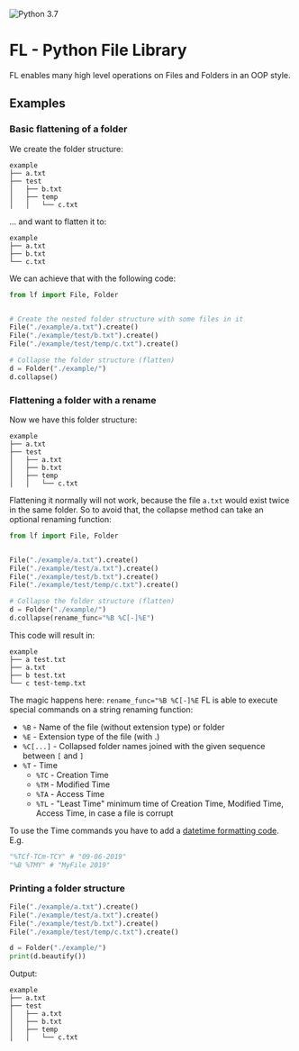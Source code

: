 ![Python 3.7](https://img.shields.io/badge/Python-3.7-blue.svg?style=for-the-badge&logo=python)
# FL - Python File Library
FL enables many high level operations on Files and Folders in an OOP style.

## Examples

### Basic flattening of a folder

We create the folder structure:
```
example
├── a.txt
├── test
│   ├── b.txt
│   ├── temp
│   │   └── c.txt
```
... and want to flatten it to:
```
example
├── a.txt
├── b.txt
└── c.txt
```

We can achieve that with  the following code:

```python
from lf import File, Folder


# Create the nested folder structure with some files in it
File("./example/a.txt").create()
File("./example/test/b.txt").create()
File("./example/test/temp/c.txt").create()

# Collapse the folder structure (flatten)
d = Folder("./example/")
d.collapse()

```

### Flattening a folder with a rename

Now we have this folder structure:

```
example
├── a.txt
├── test
│   ├── a.txt
│   ├── b.txt
│   ├── temp
│   │   └── c.txt
```

Flattening it normally will not work, because the file `a.txt` would exist twice in the same folder. So to avoid that, the collapse method can take an optional renaming function:

```python
from lf import File, Folder


File("./example/a.txt").create()
File("./example/test/a.txt").create()
File("./example/test/b.txt").create()
File("./example/test/temp/c.txt").create()

# Collapse the folder structure (flatten)
d = Folder("./example/")
d.collapse(rename_func="%B %C[-]%E")

```
This code will result in:
```
example
├── a test.txt
├── a.txt
├── b test.txt
└── c test-temp.txt
```

The magic happens here: ```rename_func="%B %C[-]%E```
FL is able to execute special commands on a string renaming function:

 - `%B` - Name of the file (without extension type) or folder
 - `%E` - Extension type of the file (with .)
 - `%C[...]` - Collapsed folder names joined with the given sequence between `[` and `]`
 - `%T` - Time
   - `%TC` - Creation Time
   - `%TM` - Modified Time
   - `%TA` - Access Time
   - `%TL` - "Least Time" minimum time of Creation Time, Modified Time, Access Time, in case a file is corrupt

To use the Time commands you have to add a [datetime formatting code](http://strftime.org/). 
E.g.
```python
"%TCf-TCm-TCY" # "09-06-2019"
"%B %TMY" # "MyFile 2019"
```

### Printing a folder structure
```python
File("./example/a.txt").create()
File("./example/test/a.txt").create()
File("./example/test/b.txt").create()
File("./example/test/temp/c.txt").create()

d = Folder("./example/")
print(d.beautify())
```

Output:
```
example
├── a.txt
├── test
│   ├── a.txt
│   ├── b.txt
│   ├── temp
│   │   └── c.txt
```
